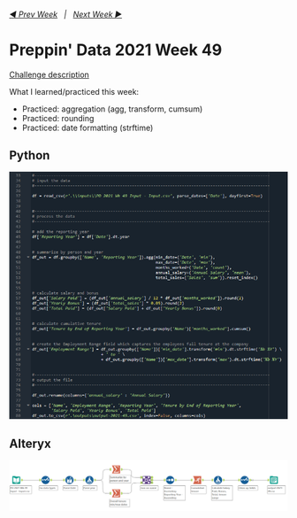 <h6><a href="..\preppin-data-2021-48\README.md">◀  Prev Week</a>&nbsp;&nbsp;&nbsp;|&nbsp;&nbsp;&nbsp;<a href="..\preppin-data-2021-50\README.md">Next Week  ▶</a></h6>

# Preppin' Data 2021 Week 49

[Challenge description](https://preppindata.blogspot.com/2021/12/2021-week-49-departmental-december.html)

What I learned/practiced this week:
* Practiced: aggregation (agg, transform, cumsum)
* Practiced: rounding
* Practiced: date formatting (strftime)

## Python
<a href="preppin-data-2021-49.py">
<img src="img-python-code-2021-49.png?raw=true" alt="Python code">
</a>

## Alteryx
<a href="preppin-data-2021-49.yxzp">
<img src="img-alteryx-2021-49.png?raw=true" alt="Alteryx workflow">
</a>
